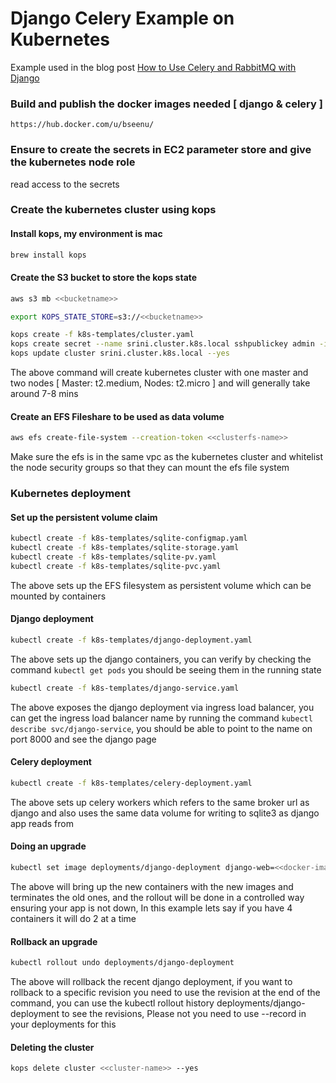 # Django Celery Example on Kubernetes

Example used in the blog post [How to Use Celery and RabbitMQ with Django](https://simpleisbetterthancomplex.com/tutorial/2017/08/20/how-to-use-celery-with-django.html?utm_source=github&utm_medium=repository)

### Build and publish the docker images needed [ django & celery ]
```https://hub.docker.com/u/bseenu/```

### Ensure to create the secrets in EC2 parameter store and give the kubernetes node role
read access to the secrets

### Create the kubernetes cluster using kops
#### Install kops, my environment is mac
```bash 
brew install kops
```
#### Create the S3 bucket to store the kops state
```bash
aws s3 mb <<bucketname>>
```
```bash
export KOPS_STATE_STORE=s3://<<bucketname>>
```
```bash
kops create -f k8s-templates/cluster.yaml
kops create secret --name srini.cluster.k8s.local sshpublickey admin -i ~/.ssh/id_rsa.pub
kops update cluster srini.cluster.k8s.local --yes
```
The above command will create kubernetes cluster with one master and two nodes [ Master: t2.medium, Nodes: t2.micro ]
and will generally take around 7-8 mins

#### Create an EFS Fileshare to be used as data volume
```bash
aws efs create-file-system --creation-token <<clusterfs-name>>
```
Make sure the efs is in the same vpc as the kubernetes cluster and whitelist the node security groups so that they 
can mount the efs file system

### Kubernetes deployment
#### Set up the persistent volume claim
```bash
kubectl create -f k8s-templates/sqlite-configmap.yaml
kubectl create -f k8s-templates/sqlite-storage.yaml
kubectl create -f k8s-templates/sqlite-pv.yaml
kubectl create -f k8s-templates/sqlite-pvc.yaml
```
The above sets up the EFS filesystem as persistent volume which can be mounted by containers

#### Django deployment
```bash
kubectl create -f k8s-templates/django-deployment.yaml 
```
The above sets up the django containers, you can verify by checking the command `kubectl get pods` you should be seeing them
in the running state
```bash
kubectl create -f k8s-templates/django-service.yaml
```
The above exposes the django deployment via ingress load balancer, you can get the ingress load balancer name by running 
the command `kubectl describe svc/django-service`, you should be able to point to the name on port 8000 and see the django
page

#### Celery deployment
```bash
kubectl create -f k8s-templates/celery-deployment.yaml
```
The above sets up celery workers which refers to the same broker url as django and also uses the same data volume for writing
to sqlite3 as django app reads from

#### Doing an upgrade
```bash
kubectl set image deployments/django-deployment django-web=<<docker-image>>
```
The above will bring up the new containers with the new images and terminates the old ones, and the rollout will be done in 
a controlled way ensuring your app is not down, In this example lets say if you have 4 containers it will do 2 at a time

#### Rollback an upgrade
```bash
kubectl rollout undo deployments/django-deployment
```
The above will rollback the recent django deployment, if you want to rollback to a specific revision you need to use the 
revision at the end of the command, you can use the kubectl rollout history deployments/django-deployment to see the
revisions, Please not you need to use --record in your deployments for this

#### Deleting the cluster
```bash
kops delete cluster <<cluster-name>> --yes
